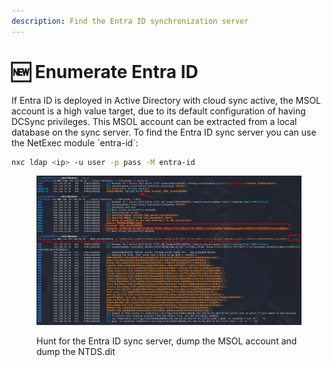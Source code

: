 ```yaml
---
description: Find the Entra ID synchronization server
---
```


# 🆕 Enumerate Entra ID

If Entra ID is deployed in Active Directory with cloud sync active, the MSOL account is a high value target, due to its default configuration of having DCSync privileges. This MSOL account can be extracted from a local database on the sync server. To find the Entra ID sync server you can use the NetExec module \`entra-id\`:

```bash
nxc ldap <ip> -u user -p pass -M entra-id
```

<figure><img src="../.gitbook/assets/entra-id.png" alt=""><figcaption><p>Hunt for the Entra ID sync server, dump the MSOL account and dump the NTDS.dit</p></figcaption></figure>

